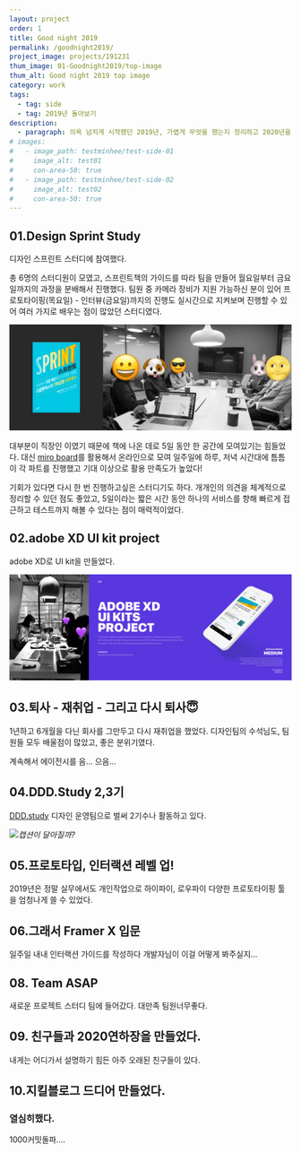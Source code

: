 ```yaml
---
layout: project
order: 1
title: Good night 2019
permalink: /goodnight2019/
project_image: projects/191231
thum_image: 01-Goodnight2019/top-image
thum_alt: Good night 2019 top image
category: work
tags:
  - tag: side
  - tag: 2019년 돌아보기
description:
  - paragraph: 의욕 넘치게 시작했던 2019년, 가볍게 무엇을 했는지 정리하고 2020년을 준비해보려 한다.
# images:
#   - image_path: testminhee/test-side-01
#     image_alt: test01
#     con-area-50: true
#   - image_path: testminhee/test-side-02
#     image_alt: test02
#     con-area-50: true
---
```


## 01.Design Sprint Study

디자인 스프린트 스터디에 참여했다.

총 6명의 스터디원이 모였고, 스프린트책의 가이드를 따라 팀을 만들어 월요일부터 금요일까지의 과정을 분배해서 진행했다. 팀원 중 카메라 장비가 지원 가능하신 분이 있어 프로토타이핑(목요일) - 인터뷰(금요일)까지의 진행도 실시간으로 지켜보며 진행할 수 있어 여러 가지로 배우는 점이 많았던 스터디였다.

![01-ds-study](/assets/img/projects/01-Goodnight2019/01-ds-study.jpg)

대부분이 직장인 이였기 때문에 책에 나온 데로 5일 동안 한 공간에 모여있기는 힘들었다. 대신 [miro board](https://miro.com/)를 활용해서 온라인으로 모여 일주일에 하루, 저녁 시간대에 틈틈이 각 파트를 진행했고 기대 이상으로 활용 만족도가 높았다!

기회가 있다면 다시 한 번 진행하고싶은 스터디기도 하다. 개개인의 의견을 체계적으로 정리할 수 있던 점도 좋았고, 5일이라는 짧은 시간 동안 하나의 서비스를 향해 빠르게 접근하고 테스트까지 해볼 수 있다는 점이 매력적이었다.

## 02.adobe XD UI kit project

adobe XD로 UI kit을 만들었다.

![02-xd-study](/assets/img/projects/01-Goodnight2019/02-xd-study.jpg)

## 03.퇴사 - 재취업 - 그리고 다시 퇴사😇

1년하고 6개월을 다닌 회사를 그만두고 다시 재취업을 했었다. 디자인팀의 수석님도, 팀원들 모두 배울점이 많았고, 좋은 분위기였다.

계속해서 에이전시를 음... 으음...

## 04.DDD.Study 2,3기

[DDD.study](https://www.facebook.com/dddstudy/) 디자인 운영팀으로 벌써 2기수나 활동하고 있다.

<img src = "https://i.imgur.com/a4k8b23.jpg" >_캡션이 달아질까?_

## 05.프로토타입, 인터랙션 레벨 업!

2019년은 정말 실무에서도 개인작업으로 하이파이, 로우파이 다양한 프로토타이핑 툴을 엄청나게 쓸 수 있었다.

## 06.그래서 Framer X 입문

일주일 내내 인터랙션 가이드를 작성하다 개발자님이 이걸 어떻게 봐주실지...

## 08. Team ASAP

새로운 프로젝트 스터디 팀에 들어갔다. 대만족 팀원너무좋다.

## 09. 친구들과 2020연하장을 만들었다.

내게는 어디가서 설명하기 힘든 아주 오래된 친구들이 있다.

## 10.지킬블로그 드디어 만들었다.

### 열심히했다.

1000커밋돌파....

